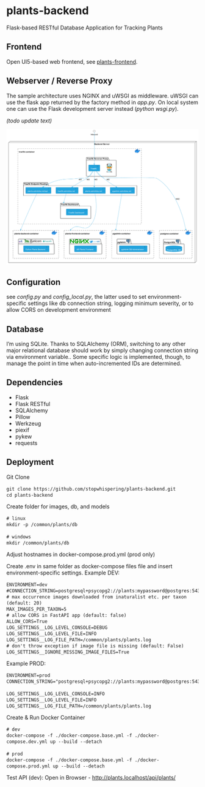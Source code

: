# plants-backend
Flask-based RESTful Database Application for Tracking Plants

## Frontend
Open UI5-based web frontend, see [plants-frontend](https://github.com/stopwhispering/plants-frontend).

## Webserver / Reverse Proxy
The sample architecture uses NGINX and uWSGI as middleware. uWSGI can use the flask app returned by
the factory method in *app.py*. On local system one can use the Flask development server
instead (*python wsgi.py*).

*(todo update text)*

![Architecture](static/plants_backend_deployment_architecture.png?raw=true "Architecture")

## Configuration
see *config.py* and *config_local.py*, the latter used to set environment-specific
settings like db connection string, logging minimum severity, or to allow CORS
on development environment

## Database
I’m using SQLite. Thanks to SQLAlchemy (ORM), switching to any other major
relational database should work by simply changing connection string via environment
variable..
Some specific logic is implemented, though, to manage the point in time when auto-incremented
IDs are determined.

## Dependencies
- Flask
- Flask RESTful
- SQLAlchemy
- Pillow
- Werkzeug
- piexif
- pykew
- requests



## Deployment
Git Clone
```
git clone https://github.com/stopwhispering/plants-backend.git
cd plants-backend
```
Create folder for images, db, and models
```
# linux
mkdir -p /common/plants/db

# windows
mkdir /common/plants/db
```
Adjust hostnames in docker-compose.prod.yml (prod only)

Create .env in same folder as docker-compose files file and insert environment-specific settings.
Example DEV:
```
ENVIRONMENT=dev
#CONNECTION_STRING=postgresql+psycopg2://plants:mypassword@postgres:5432/plants
# max occurrence images downloaded from inaturalist etc. per taxon (default: 20)
MAX_IMAGES_PER_TAXON=5
# allow CORS in FastAPI app (default: false)
ALLOW_CORS=True
LOG_SETTINGS__LOG_LEVEL_CONSOLE=DEBUG
LOG_SETTINGS__LOG_LEVEL_FILE=INFO
LOG_SETTINGS__LOG_FILE_PATH=/common/plants/plants.log
# don't throw exception if image file is missing (default: False)
LOG_SETTINGS__IGNORE_MISSING_IMAGE_FILES=True
```

Example PROD:
```
ENVIRONMENT=prod
CONNECTION_STRING="postgresql+psycopg2://plants:mypassword@postgres:5432/plants"

LOG_SETTINGS__LOG_LEVEL_CONSOLE=INFO
LOG_SETTINGS__LOG_LEVEL_FILE=INFO
LOG_SETTINGS__LOG_FILE_PATH=/common/plants/plants.log
```

Create & Run Docker Container
```
# dev
docker-compose -f ./docker-compose.base.yml -f ./docker-compose.dev.yml up --build --detach

# prod
docker-compose -f ./docker-compose.base.yml -f ./docker-compose.prod.yml up --build --detach
```
Test API (dev): Open in Browser - http://plants.localhost/api/plants/
